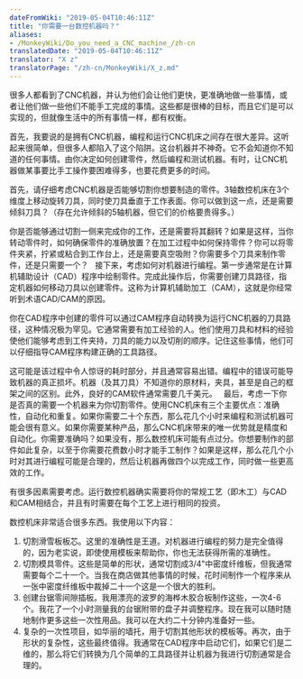 ```yaml
---
dateFromWiki: "2019-05-04T10:46:11Z"
title: "你需要一台数控机器吗？"
aliases:
- /MonkeyWiki/Do_you_need_a_CNC_machine_/zh-cn
translatedDate: "2019-05-04T10:46:11Z"
translator: "X z"
translatorPage: "/zh-cn/MonkeyWiki/X_z.md"
---
```

很多人都看到了CNC机器，并认为他们会让他们更快，更准确地做一些事情，或者让他们做一些他们不能手工完成的事情。这些都是很棒的目标，而且它们是可以实现的，但就像生活中的所有事情一样，都有权衡。

首先，我要说的是拥有CNC机器，编程和运行CNC机床之间存在很大差异。这听起来很简单，但很多人都陷入了这个陷阱。这台机器并不神奇。它不会知道你不知道的任何事情。由你决定如何创建零件，然后编程和测试机器。有时，让CNC机器做某事要比手工操作要困难得多，也要花费更多的时间。

首先，请仔细考虑CNC机器是否能够切割你想要制造的零件。3轴数控机床在3个维度上移动旋转刀具，同时使刀具垂直于工作表面。你可以做到这一点，还是需要倾斜刀具？（存在允许倾斜的5轴机器，但它们的价格要贵得多。） 

你是否能够通过切割一侧来完成你的工作，还是需要将其翻转？如果是这样，当你转动零件时，如何确保零件的准确放置？在加工过程中如何保持零件？你可以将零件夹紧，拧紧或粘合到工作台上，还是需要真空吸附？你需要多个刀具来制作零件，还是只需要一个？
 
接下来，考虑如何对机器进行编程。第一步通常是在计算机辅助设计（CAD）程序中绘制零件。完成此操作后，你需要创建刀具路径，指定机器如何移动刀具以创建零件。这称为计算机辅助加工（CAM），这就是你经常听到术语CAD/CAM的原因。 

你在CAD程序中创建的零件可以通过CAM程序自动转换为运行CNC机器的刀具路径，这种情况极为罕见。它通常需要有加工经验的人。他们使用刀具和材料的经验使他们能够考虑到工件夹持，刀具的能力以及切削的顺序。记住这些事情，他们可以仔细指导CAM程序构建正确的工具路径。 

这可能是该过程中令人惊讶的耗时部分，并且通常容易出错。编程中的错误可能导致机器的真正损坏。机器（及其刀具）不知道你的原材料，夹具，甚至是自己的框架之间的区别。此外，良好的CAM软件通常需要几千美元。
 
最后，考虑一下你是否真的需要一个机器来为你切割零件。使用CNC机床有三个主要优点：准确性，自动化和重复。如果你需要二十个东西，那么花几个小时来编程和测试机器可能会很有意义。如果你需要某种产品，那么CNC机床带来的唯一优势就是精度和自动化。你需要准确吗？如果没有，那么数控机床可能有点过分。你想要制作的部件如此复杂，以至于你需要花费数小时才能手工制作？如果是这样，那么花几个小时对其进行编程可能是合理的，然后让机器再做四个以完成工作，同时做一些更高效的工作。

有很多因素需要考虑。运行数控机器确实需要将你的常规工艺（即木工）与CAD和CAM相结合，并且有时需要在每个工艺上进行相同的投资。

数控机床非常适合很多东西。我使用以下内容：
1. 切割滑雪板板芯。这里的准确性是王道。对机器进行编程的努力是完全值得的，因为老实说，即使使用模板来帮助你，你也无法获得所需的准确性。
1. 切割模具零件。这些是简单的形状，通常切割成3/4"中密度纤维板，但我通常需要每个二十一个。当我在商店做其他事情的时候，花时间制作一个程序来从一张中密度纤维板中裁掉二十一个这是一个很大的胜利。
1. 创建台锯零间隙插板。我用漂亮的波罗的海桦木胶合板制作这些，一次4-6个。我花了一个小时测量我的台锯附带的盘子并调整程序。现在我可以随时随地制作更多这些一次性用品。我可以在大约二十分钟内准备好一些。
1. 复杂的一次性项目，如华丽的墙托，用于切割其他形状的模板等。再次，由于形状的复杂性，这些最终值得。我通常在CAD程序中启动它们，如果它们是二维的，那么将它们转换为几个简单的工具路径并让机器为我进行切割通常是合理的。


